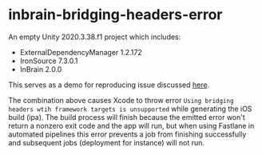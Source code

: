 # inbrain-bridging-headers-error
An empty Unity 2020.3.38.f1 project which includes:
- ExternalDependencyManager 1.2.172
- IronSource 7.3.0.1
- InBrain 2.0.0

This serves as a demo for reproducing issue discussed [here](https://github.com/inbrainai/unitysdk/issues/2).

The combination above causes Xcode to throw error `Using bridging headers wtih framework targets is unsupported` while generating the iOS build (ipa).
The build process will finish because the emitted error won't return a nonzero exit code and the app will run, but when using Fastlane in automated pipelines this error prevents a job from finishing successfully and subsequent jobs (deployment for instance) will not run.
